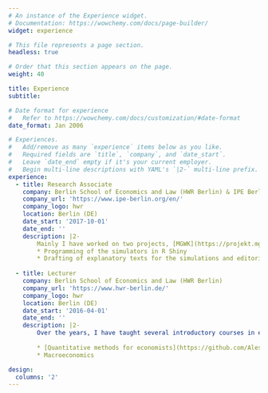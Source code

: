 ```yaml
---
# An instance of the Experience widget.
# Documentation: https://wowchemy.com/docs/page-builder/
widget: experience

# This file represents a page section.
headless: true

# Order that this section appears on the page.
weight: 40

title: Experience
subtitle:

# Date format for experience
#   Refer to https://wowchemy.com/docs/customization/#date-format
date_format: Jan 2006

# Experiences.
#   Add/remove as many `experience` items below as you like.
#   Required fields are `title`, `company`, and `date_start`.
#   Leave `date_end` empty if it's your current employer.
#   Begin multi-line descriptions with YAML's `|2-` multi-line prefix.
experience:
  - title: Research Associate
    company: Berlin School of Economics and Law (HWR Berlin) & IPE Berlin
    company_url: 'https://www.ipe-berlin.org/en/'
    company_logo: hwr
    location: Berlin (DE)
    date_start: '2017-10-01'
    date_end: ''
    description: |2-
        Mainly I have worked on two projects, [MGWK](https://projekt.mgwk.de/index.html) and [WIPOSIM](https://www.wiposim.de/), where we have being developing economic policy simulators for educational purposes using R and RStudio. My responsibilities have included:
        * Programming of the simulators in R Shiny
        * Drafting of explanatory texts for the simulations and editorial work on the text using the bookdown package
        
  - title: Lecturer
    company: Berlin School of Economics and Law (HWR Berlin)
    company_url: 'https://www.hwr-berlin.de/'
    company_logo: hwr
    location: Berlin (DE)
    date_start: '2016-04-01'
    date_end: ''
    description: |2-
        Over the years, I have taught several introductory courses in economics, primarily in:
        
        * [Quantitative methods for economists](https://github.com/Alessandro1984/quant_methods_HWR_21-22)
        * Macroeconomics

design:
  columns: '2'
---
```

